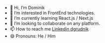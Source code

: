 - 👋 Hi, I’m Dominik
- 👀 I’m interested in FrontEnd technologies.
- 🌱 I’m currently learning React.js / Next.js
- 💞️ I’m looking to collaborate on any platform.
- 📫 How to reach me [Linkedin dgrudnik](https://www.linkedin.com/in/dominik-grudnik-426759212/)
- 😄 Pronouns: He / Him
<!---
MagnetronASTRO/MagnetronASTRO is a ✨ special ✨ repository because its `README.md` (this file) appears on your GitHub profile.
You can click the Preview link to take a look at your changes.
--->
